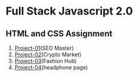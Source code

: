 # Full Stack Javascript 2.0

## HTML and CSS Assignment
1. [Project-01](./HTML%20and%20CSS%20assignments/Project-01/)(SEO Master)
2. [Project-02](./HTML%20and%20CSS%20assignments/Project-02/)(Crypto Market)
3. [Project-03](./HTML%20and%20CSS%20assignments/Project-03/)(Fashion Hub)
4. [Project-04](./HTML%20and%20CSS%20assignments/Project-04/)(headphone page)
